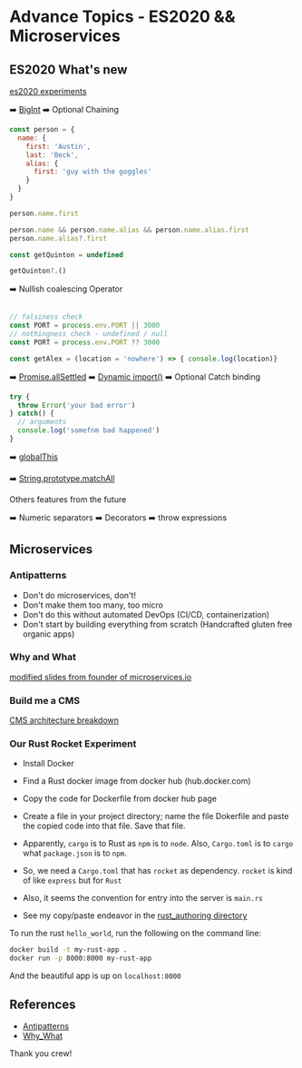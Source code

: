Advance Topics - ES2020 && Microservices
===

## ES2020 What's new

[es2020 experiments](https://codesandbox.io/s/zealous-meadow-nxnz9)

➡️ [BigInt](https://v8.dev/features/bigint)
➡️ Optional Chaining

```js
const person = {
  name: {
    first: 'Austin',
    last: 'Beck',
    alias: {
      first: 'guy with the goggles'
    }
  }
}

person.name.first

person.name && person.name.alias && person.name.alias.first
person.name.alias?.first

const getQuinton = undefined

getQuinton?.()
```

➡️ Nullish coalescing Operator

```js

// falsiness check
const PORT = process.env.PORT || 3000
// nothingness check - undefined / null
const PORT = process.env.PORT ?? 3000

const getAlex = (location = 'nowhere') => { console.log(location)}
```
➡️ [Promise.allSettled](https://v8.dev/features/promise-combinators#promise.allsettled)
➡️ [Dynamic import()](https://v8.dev/features/dynamic-import)
➡️ Optional Catch binding

```js
try {
  throw Error('your bad error')
} catch() {
  // arguments
  console.log('somefnm bad happened')
}

```

➡️ [globalThis](https://v8.dev/features/globalthis)

➡️ [String.prototype.matchAll](https://v8.dev/features/string-matchall)

Others features from the future

➡️ Numeric separators
➡️ Decorators
➡️ throw expressions

## Microservices

### Antipatterns

- Don't do microservices, don't!
- Don't make them too many, too micro
- Don't do this without automated DevOps (CI/CD, containerization)
- Don't start by building everything from scratch (Handcrafted gluten free organic apps)

### Why and What

[modified slides from founder of microservices.io](microservices_why_what.pdf)


### Build me a CMS

[CMS architecture breakdown](https://docs.google.com/presentation/d/1DsLwnZarDFv-cV_HL3QgTyAtj3uBiYSj43RAoLzSbrw/edit#slide=id.g814d667b86_0_30)


### Our Rust Rocket Experiment

- Install Docker
- Find a Rust docker image from docker hub (hub.docker.com)
- Copy the code for Dockerfile from docker hub page
- Create a file in your project directory; name the file Dokerfile and paste the copied code into that file. Save that file.
- Apparently, `cargo` is to Rust as `npm` is to `node`. Also, `Cargo.toml` is to `cargo` what `package.json` is to `npm`.

- So, we need a `Cargo.toml` that has `rocket` as dependency. `rocket` is kind of like `express` but for `Rust`

- Also, it seems the convention for entry into the server is `main.rs`

- See my copy/paste endeavor in the [rust_authoring directory](https://github.com/hafbau/lecture_notes/tree/master/02_14_oct_19/w10d2/rust_authoring)

To run the rust `hello_world`, run the following on the command line:

```sh
docker build -t my-rust-app .
docker run -p 8000:8000 my-rust-app
```

And the beautiful app is up on `localhost:8000`

## References

- [Antipatterns](ibm.com/cloud/learn/microservices)
- [Why_What](microservices.io)

Thank you crew!